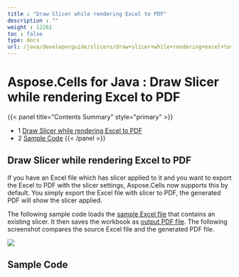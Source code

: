```yaml
---
title : "Draw Slicer while rendering Excel to PDF" 
description : "" 
weight : 12261 
toc : false
type: docs
url: /java/developerguide/slicers/draw+slicer+while+rendering+excel+to+pdf/
---
```


# Aspose.Cells for Java : Draw Slicer while rendering Excel to PDF


{{< panel title="Contents Summary" style="primary" >}}
*   1 [Draw Slicer while rendering Excel to PDF](#draw-slicer-while-rendering-excel-to-pdf)
*   2 [Sample Code](#sample-code)
{{< /panel >}}
 

## Draw Slicer while rendering Excel to PDF

If you have an Excel file which has slicer applied to it and you want to export the Excel to PDF with the slicer settings, Aspose.Cells now supports this by default. You simply export the Excel file with slicer to PDF, the generated PDF will show the slicer applied.

The following sample code loads the [sample Excel file](https://docs.aspose.com/download/attachments/93913092/SampleSlicerChart.xlsx?version=1&modificationDate=1563131839259&api=v2) that contains an existing slicer. It then saves the workbook as [output PDF file](https://docs.aspose.com/download/attachments/93913092/SampleSlicerChart.pdf?version=1&modificationDate=1563131839255&api=v2). The following screenshot compares the source Excel file and the generated PDF file.

![](https://docs2.aspose.com/cells/java/attachments/93913092/94044164.jpg)

## Sample Code

